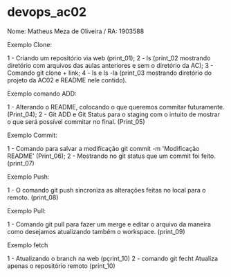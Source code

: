 # devops_ac02
Nome: Matheus Meza de Oliveira / RA: 1903588

Exemplo Clone:

1 - Criando um repositório via web (print_01);
2 - ls (print_02 mostrando diretório com arquivos das aulas anteriores e sem o diretório da AC);
3 - Comando git clone + link;
4 - ls e ls -la (print_03 mostrando diretório do projeto da AC02 e README nele contido).

Exemplo comando ADD:

1 - Alterando o README, colocando o que queremos commitar futuramente. (Print_04);
2 - Git ADD e Git Status para o staging com o intuito de mostrar o que será possível commitar no final. (Print_05)

Exemplo Commit:

1 - Comando para salvar a modificação git commit -m 'Modificação README' (Print_06);
2 - Mostrando no git status que um commit foi feito. (print_07)

Exemplo Push:

1 - O comando git push sincroniza as alterações feitas no local para o remoto. (print_08)


Exemplo Pull:

1 - Comando git pull para fazer um merge e editar o arquivo da maneira como desejamos atualizando também o workspace. (print_09)


Exemplo fetch 

1 - Atualizando o branch na web (pçrint_10)
2 - comando git fecht Atualiza apenas o repositório remoto  (print_10)
